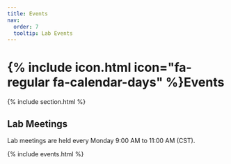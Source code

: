 ```yaml
---
title: Events
nav:
  order: 7
  tooltip: Lab Events
---
```


# {% include icon.html icon="fa-regular fa-calendar-days" %}Events
{% include section.html %}
## Lab Meetings
Lab meetings are held every Monday 9:00 AM to 11:00 AM (CST).

{% include events.html %}
